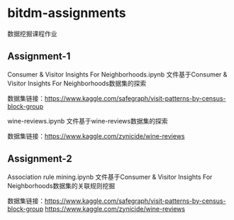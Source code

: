 # bitdm-assignments
数据挖掘课程作业

## Assignment-1

Consumer & Visitor Insights For Neighborhoods.ipynb 文件基于Consumer & Visitor Insights For Neighborhoods数据集的探索

数据集链接：https://www.kaggle.com/safegraph/visit-patterns-by-census-block-group

wine-reviews.ipynb 文件基于wine-reviews数据集的探索

数据集链接：https://www.kaggle.com/zynicide/wine-reviews


## Assignment-2

Association rule mining.ipynb 文件基于Consumer & Visitor Insights For Neighborhoods数据集的关联规则挖掘

数据集链接：https://www.kaggle.com/safegraph/visit-patterns-by-census-block-group
          https://www.kaggle.com/zynicide/wine-reviews
